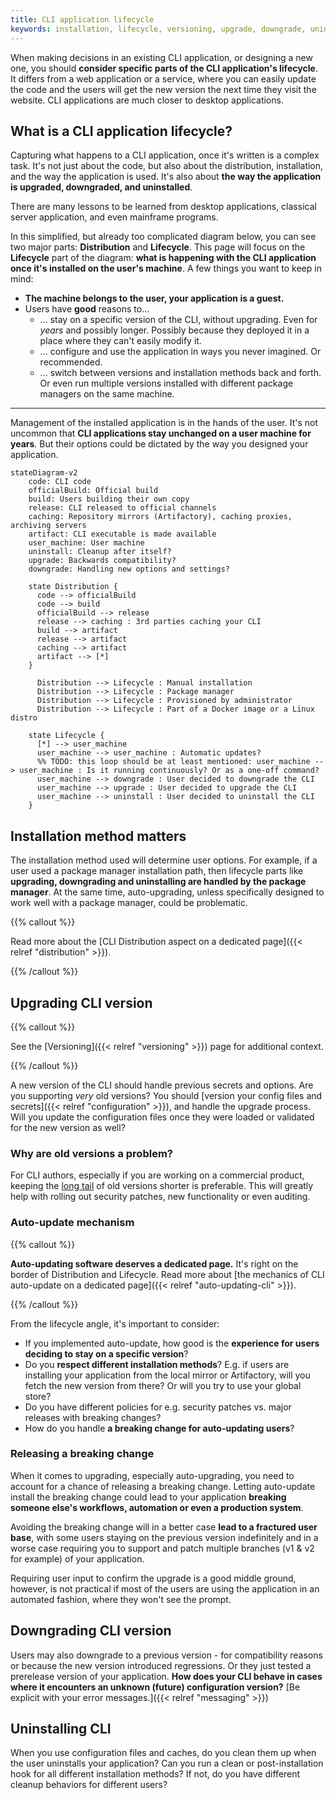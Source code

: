 ```yaml
---
title: CLI application lifecycle
keywords: installation, lifecycle, versioning, upgrade, downgrade, uninstall
---
```


When making decisions in an existing CLI application, or designing a new one, you should **consider specific parts of the CLI application's lifecycle**. It differs from a web application or a service, where you can easily update the code and the users will get the new version the next time they visit the website. CLI applications are much closer to desktop applications.

<!--more-->

## What is a CLI application lifecycle?

Capturing what happens to a CLI application, once it's written is a complex task. It's not just about the code, but also about the distribution, installation, and the way the application is used. It's also about **the way the application is upgraded, downgraded, and uninstalled**.

There are many lessons to be learned from desktop applications, classical server application, and even mainframe programs.

In this simplified, but already too complicated diagram below, you can see two major parts: **Distribution** and **Lifecycle**. This page will focus on the **Lifecycle** part of the diagram: **what is happening with the CLI application once it's installed on the user's machine**. A few things you want to keep in mind:

- **The machine belongs to the user, your application is a guest.**
- Users have **good** reasons to...
  - ... stay on a specific version of the CLI, without upgrading. Even for _years_ and possibly longer. Possibly because they deployed it in a place where they can't easily modify it.
  - ... configure and use the application in ways you never imagined. Or recommended.
  - ... switch between versions and installation methods back and forth. Or even run multiple versions installed with different package managers on the same machine.

---

Management of the installed application is in the hands of the user. It's not uncommon that **CLI applications stay unchanged on a user machine for years**. But their options could be dictated by the way you designed your application.

```mermaid
stateDiagram-v2
    code: CLI code
    officialBuild: Official build
    build: Users building their own copy
    release: CLI released to official channels
    caching: Repository mirrors (Artifactory), caching proxies, archiving servers
    artifact: CLI executable is made available
    user_machine: User machine
    uninstall: Cleanup after itself?
    upgrade: Backwards compatibility?
    downgrade: Handling new options and settings?

    state Distribution {
      code --> officialBuild
      code --> build
      officialBuild --> release
      release --> caching : 3rd parties caching your CLI
      build --> artifact
      release --> artifact
      caching --> artifact
      artifact --> [*]
    }

      Distribution --> Lifecycle : Manual installation
      Distribution --> Lifecycle : Package manager
      Distribution --> Lifecycle : Provisioned by administrator
      Distribution --> Lifecycle : Part of a Docker image or a Linux distro

    state Lifecycle {
      [*] --> user_machine
      user_machine --> user_machine : Automatic updates?
      %% TODO: this loop should be at least mentioned: user_machine --> user_machine : Is it running continuously? Or as a one-off command?
      user_machine --> downgrade : User decided to downgrade the CLI
      user_machine --> upgrade : User decided to upgrade the CLI
      user_machine --> uninstall : User decided to uninstall the CLI
    }
```

## Installation method matters

The installation method used will determine user options. For example, if a user used a package manager installation path, then lifecycle parts like **upgrading, downgrading and uninstalling are handled by the package manager**. At the same time, auto-upgrading, unless specifically designed to work well with a package manager, could be problematic.

{{% callout %}}

Read more about the [CLI Distribution aspect on a dedicated page]({{< relref "distribution" >}}).

{{% /callout %}}

## Upgrading CLI version

{{% callout %}}

See the [Versioning]({{< relref "versioning" >}}) page for additional context.

{{% /callout %}}

A new version of the CLI should handle previous secrets and options. Are you supporting _very_ old versions? You should [version your config files and secrets]({{< relref "configuration" >}}), and handle the upgrade process. Will you update the configuration files once they were loaded or validated for the new version as well?

### Why are old versions a problem?

For CLI authors, especially if you are working on a commercial product, keeping the [long tail](https://en.wikipedia.org/wiki/Long_tail) of old versions shorter is preferable. This will greatly help with rolling out security patches, new functionality or even auditing.

<!--
Users might not care too much. If the tool gets the job done, there isn't an incentive to upgrade.

Traditionally, this wasn't a big issue. As a user, you want to be reasonably recent for bug fixes, and compatibility patches.
In recent decade or so security -->

### Auto-update mechanism

{{% callout %}}

**Auto-updating software deserves a dedicated page.** It's right on the border of Distribution and Lifecycle. Read more about [the mechanics of CLI auto-update on a dedicated page]({{< relref "auto-updating-cli" >}}).

{{% /callout %}}

From the lifecycle angle, it's important to consider:

- If you implemented auto-update, how good is the **experience for users deciding to stay on a specific version**?
- Do you **respect different installation methods**? E.g. if users are installing your application from the local mirror or Artifactory, will you fetch the new version from there? Or will you try to use your global store?
- Do you have different policies for e.g. security patches vs. major releases with breaking changes?
- How do you handle **a breaking change for auto-updating users**?

### Releasing a breaking change

When it comes to upgrading, especially auto-upgrading, you need to account for a chance of releasing a breaking change. Letting auto-update install the breaking change could lead to your application **breaking someone else's workflows, automation or even a production system**.

Avoiding the breaking change will in a better case **lead to a fractured user base**, with some users staying on the previous version indefinitely and in a worse case requiring you to support and patch multiple branches (v1 & v2 for example) of your application.

Requiring user input to confirm the upgrade is a good middle ground, however, is not practical if most of the users are using the application in an automated fashion, where they won't see the prompt.

## Downgrading CLI version

Users may also downgrade to a previous version - for compatibility reasons or because the new version introduced regressions. Or they just tested a prerelease version of your application. **How does your CLI behave in cases where it encounters an unknown (future) configuration version?** [Be explicit with your error messages.]({{< relref "messaging" >}})

## Uninstalling CLI

When you use configuration files and caches, do you clean them up when the user uninstalls your application? Can you run a clean or post-installation hook for all different installation methods? If not, do you have different cleanup behaviors for different users?
